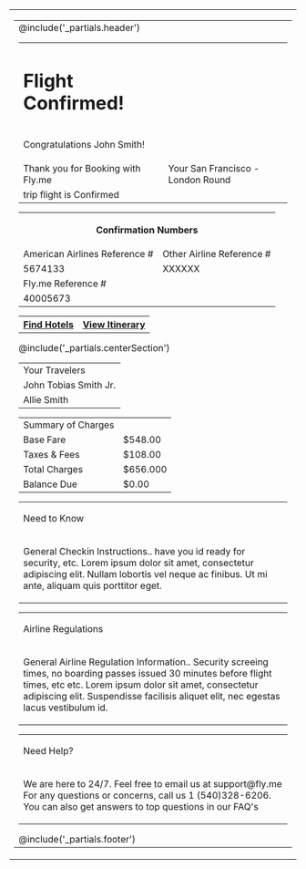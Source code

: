 <table class="wrapper w-full bg-grey-light all-font-sans" cellpadding="0" cellspacing="0" lang="{{ $page->language ?? 'en' }}" role="presentation">
  <tr>
    <td class="sm-w-full py-48" align="center">
      <table class="w-600 sm-w-full" cellpadding="0" cellspacing="0" role="presentation">
        <tr>
          <td align="left" class="px-24">
            @include('_partials.header')
            <table class="w-full bg-white rounded-sm shadow" cellpadding="0" cellspacing="0" role="presentation">
            	<tr>
            		<td class="pl-16 all-py-8">
	            		<h1 class="purple-color"> Flight Confirmed!</h1>
	            	</td>
            	</tr>
            	<tr>
            		<td class="pl-16 text-grey-darkest">
	            		<p class="m-0 text-left text-sm font-semibold"> Congratulations John Smith! </p>
	            	</td>
            	</tr>
            	<tr>
            		<td class="pl-16 pt-16">
	            		<span class="purple-color text-base font-semibold"> Thank you for Booking with Fly.me </span>
	            	</td>
	            	<td class="pr-16 pt-16 grey-color">
	            		<span> Your San Francisco - London Round</span>
	            	</td>
	            </tr>
	            <tr>
	            	<td class="pb-20 pl-16 pt-4 grey-color">
	            		<span> trip flight is Confirmed </span>
	            	</td>
            	</tr>
            </table>
            <table class="w-full pb-24 bg-white confirmation_numbers" cellpadding="0" cellspacing="0" role="presentation">
              <tbody class="grey_wrapper_table">
                <tr>
                  <th COLSPAN=2 class="pl-12">
                    <p class="purple-color text-left text-base font-semibold"> Confirmation Numbers </p>
                  </th>
                </tr>
                <tr>
                  <td>
                    <span class="pl-16 m-0 text-sm font-semibold text-grey-darkest"> American Airlines Reference # </span>
                  </td>
                  <td>
                    <span class="pr-16 m-0 text-sm font-semibold text-grey-darkest"> Other Airline Reference #</span>
                  </td>
                </tr>
                <tr>
                  <td class="pl-16 pt-8">
                    <span class="purple-color m-0 text-base"> 5674133</span>
                  </td>
                  <td class="pt-8 pr-16">
                    <span class="pr-16 m-0 purple-color m-0 text-base"> XXXXXX </span>
                  </td>
                </tr>
                <tr>
                  <td class="pl-16 pt-16 text-grey-darkest">
                    <span class="pr-8 m-0 text-sm font-semibold"> Fly.me Reference #</span>
                  </td>
                </tr>
                <tr>
                  <td class="pl-16 pt-8 pb-16">
                    <span class="purple-color">40005673</span>
                  </td>
                </tr>
              </tbody>
            </table>
            <table class="w-full bg-white" cellpadding="0" cellspacing="0" role="presentation">
              <tr>
                <th class="bg-blue all-hover-bg-blue-dark rounded-full" style="mso-padding-alt: 7px 64px 14px;">
                  <a href="#" class="text-white inline-block text-base leading-full py-14 px-48 no-underline">Find Hotels</a>
                </th>
                <th class="bg-white all-hover-bg-white border-2 border-blue rounded-full" style="mso-padding-alt: 7px 64px 14px;">
                  <a href="#" class="text-blue inline-block text-base leading-full py-14 px-48 no-underline">View Itinerary</a>
                </th>
              </tr>
            </table>
            <!-- Buttons Ended -->
            @include('_partials.centerSection')
            <!-- Your Traverler Started -->
            <table class="w-full bg-white confirmation_numbers pt-32" cellpadding="0" cellspacing="0" role="presentation">
              <tbody class="grey_wrapper_table">
                <tr>
                  <td class="pt-12 pl-16 h-20 text-left text-xl purple-color"> Your Travelers </td>
                </tr>
                <tr>
                  <td class="pt-12 pl-16 grey-color"> <span>John Tobias Smith Jr.</span></td>
                </tr>
                <tr>
                  <td class="pt-12 pb-16 pl-16 grey-color"> <span>Allie Smith</span> </td>
                </tr>
              </tbody>
            </table>
            <!-- Your Traverler Ended -->
            <!-- Summary of Charges Started -->
            <table class="w-full bg-white confirmation_numbers pt-32" cellpadding="0" cellspacing="0" role="presentation">
              <tbody class="grey_wrapper_table">
                <tr>
                  <td class="pt-12 pb-12 pl-16 m-0 leading-20 h-20 text-left text-xl purple-color"> Summary of Charges </td>
                </tr>
                <tr class="flex justify-between">
                  <td>
                    <span class="pl-16 m-0 h-14 text-left text-sm grey-color">Base Fare</span>
                  </td>
                  <td>
                    <span class="m-0 pr-16 h-14 text-right text-sm grey-color">$548.00</span>
                  </td>
                </tr>
                <tr class="pl-16 flex justify-between">
                  <td>
                    <span class="m-0 h-14 text-left text-sm grey-color">Taxes & Fees</span>
                  </td>
                  <td>
                    <span class="m-0 h-14 pr-16 text-right text-sm grey-color">$108.00</span>
                  </td>
                </tr>
                <tr class="pl-16 flex justify-between pt-20">
                  <td>
                    <span class="m-0 h-14 text-left text-sm font-bold grey-color">Total Charges</span>
                  </td>
                  <td> <span class="m-0 h-14 pr-16 text-right font-bold text-sm grey-color">$656.000</span></td>
                </tr>
                <tr class="pl-16 mb-16 flex justify-between">
                  <td> <span class="m-0 h-14 font-bold text-left text-sm grey-color">Balance Due</span></td>
                  <td> <span class="m-0 h-14 pr-16 font-bold text-right text-sm grey-color">$0.00</span> </td>
                </tr>
              </tbody>
            </table>
            <!-- Summary of Charges Ended -->
            <table class="w-full pt-24 bg-white rounded-sm shadow" cellpadding="0" cellspacing="0" role="presentation">
            	<tr>
            		<td class="pl-32 m-0">
	            		<p class="text-lg font-bold purple-color mb-0"> Need to Know</p>
	            	</td>
            	</tr>
            	<tr>
            		<td class="pl-32 pr-32 grey-color">
	            		<p class="text-left text-base all-text-justify leading-20"> General Checkin Instructions.. have you id ready for security, etc. Lorem ipsum dolor sit amet, consectetur adipiscing elit. Nullam lobortis vel neque ac finibus. Ut mi ante, aliquam quis porttitor eget.</p>
	            	</td>
            	</tr>
            </table>
            <table class="w-full pt-12 bg-white rounded-sm shadow" cellpadding="0" cellspacing="0" role="presentation">
            	<tr>
            		<td class="pl-32 m-0">
	            		<p class="text-lg font-bold purple-color mb-0"> Airline Regulations</p>
	            	</td>
            	</tr>
            	<tr>
            		<td class="pl-32 pr-32 grey-color">
	            		<p class="text-left text-base all-text-justify leading-20"> General Airline Regulation Information.. Security screeing times, no boarding passes issued 30 minutes before flight times, etc etc. Lorem ipsum dolor sit amet, consectetur adipiscing elit. Suspendisse facilisis aliquet elit, nec egestas lacus vestibulum id.</p>
	            	</td>
            	</tr>
            </table>
            <table class="w-full pb-20 bg-white rounded-sm shadow" cellpadding="0" cellspacing="0" role="presentation">
              <tr>
                <td class="pl-32">
                  <p class="purple-color text-lg font-bold mb-0"> Need Help? </p>
                </td>
              </tr>
              <tr>
                <td class="pl-32 pr-32 grey-color">
                  <p class="text-left text-base all-text-justify leading-20"> We are here to 24/7. Feel free to email us at <span class="footer_link_color pr-8">support@fly.me</span> For any questions or concerns, call us 1 (540)328-6206. You can also get answers to top questions in our <span class="footer_link_color"> FAQ's </span></p>
                </td>
              </tr>
            </table>
            <!-- Footer Started -->
            @include('_partials.footer')
          </td>
        </tr>
      </table>
    </td>
  </tr>
</table>
